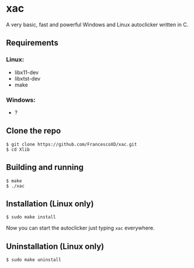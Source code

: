 # xac
A very basic, fast and powerful Windows and Linux autoclicker written in C.

## Requirements
### Linux:
- libx11-dev
- libxtst-dev
- make

### Windows:
- ?

## Clone the repo
```
$ git clone https://github.com/FrancescoXD/xac.git
$ cd Xlib
```

## Building and running
```
$ make
$ ./xac
```

## Installation (Linux only)
```
$ sudo make install
```

Now you can start the autoclicker just typing `xac` everywhere. 

## Uninstallation (Linux only)
```
$ sudo make uninstall
```
